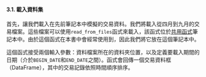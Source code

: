 #### 3.1. 載入資料集

首先，讓我們載入在先前筆記本中模擬的交易資料。我們將載入從四月到九月的交易檔案。這些檔案可以使用`read_from_files`函式來載入，該函式位於[共用函式](https://fraud-detection-handbook.github.io/fraud-detection-handbook/Chapter_References/shared_functions.html#shared-functions)筆記本中。由於這個函式在本書中會經常使用到，因此我們將它放在這個筆記本中。

這個函式接受兩個輸入參數：資料檔案所在的資料夾位置，以及定義要載入期間的日期（介於`BEGIN_DATE`和`END_DATE`之間）。函式會回傳一個交易資料框（DataFrame），其中的交易記錄依照時間順序排序。
